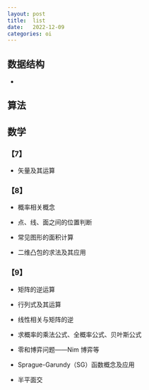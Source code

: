 ```yaml
---
layout: post
title:  list
date:   2022-12-09
categories: oi
---
```


## 数据结构

*

## 算法

## 数学 

### 【7】
* 矢量及其运算

### 【8】
* 概率相关概念

* 点、线、面之间的位置判断
* 常见图形的面积计算
* 二维凸包的求法及其应用

### 【9】
* 矩阵的逆运算
* 行列式及其运算
* 线性相关与矩阵的逆

* 求概率的乘法公式、全概率公式、贝叶斯公式

* 零和博弈问题——Nim 博弈等
* Sprague-Garundy（SG）函数概念及应用

* 半平面交